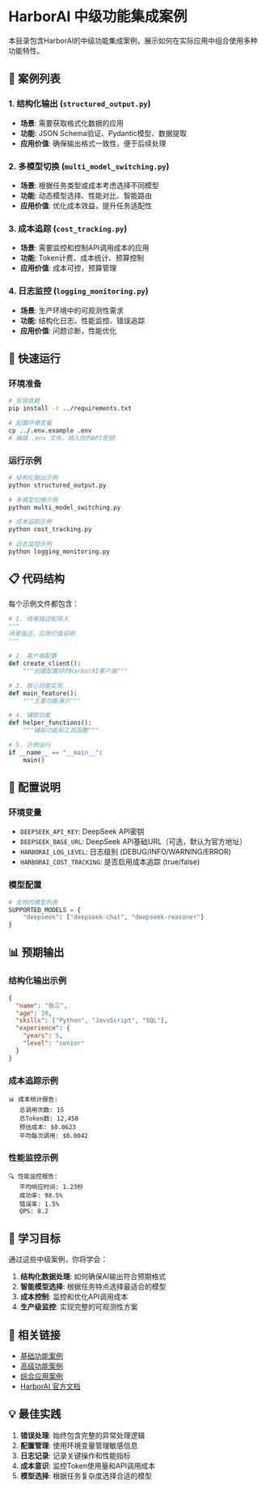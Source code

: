 # HarborAI 中级功能集成案例

本目录包含HarborAI的中级功能集成案例，展示如何在实际应用中组合使用多种功能特性。

## 📁 案例列表

### 1. 结构化输出 (`structured_output.py`)
- **场景**: 需要获取格式化数据的应用
- **功能**: JSON Schema验证、Pydantic模型、数据提取
- **应用价值**: 确保输出格式一致性，便于后续处理

### 2. 多模型切换 (`multi_model_switching.py`)
- **场景**: 根据任务类型或成本考虑选择不同模型
- **功能**: 动态模型选择、性能对比、智能路由
- **应用价值**: 优化成本效益，提升任务适配性

### 3. 成本追踪 (`cost_tracking.py`)
- **场景**: 需要监控和控制API调用成本的应用
- **功能**: Token计费、成本统计、预算控制
- **应用价值**: 成本可控，预算管理

### 4. 日志监控 (`logging_monitoring.py`)
- **场景**: 生产环境中的可观测性需求
- **功能**: 结构化日志、性能监控、错误追踪
- **应用价值**: 问题诊断，性能优化

## 🚀 快速运行

### 环境准备
```bash
# 安装依赖
pip install -r ../requirements.txt

# 配置环境变量
cp ../.env.example .env
# 编辑 .env 文件，填入你的API密钥
```

### 运行示例
```bash
# 结构化输出示例
python structured_output.py

# 多模型切换示例
python multi_model_switching.py

# 成本追踪示例
python cost_tracking.py

# 日志监控示例
python logging_monitoring.py
```

## 📋 代码结构

每个示例文件都包含：

```python
# 1. 场景描述和导入
"""
场景描述、应用价值说明
"""

# 2. 客户端配置
def create_client():
    """创建配置好的HarborAI客户端"""

# 3. 核心功能实现
def main_feature():
    """主要功能演示"""

# 4. 辅助功能
def helper_functions():
    """辅助功能和工具函数"""

# 5. 示例运行
if __name__ == "__main__":
    main()
```

## 🔧 配置说明

### 环境变量
- `DEEPSEEK_API_KEY`: DeepSeek API密钥
- `DEEPSEEK_BASE_URL`: DeepSeek API基础URL（可选，默认为官方地址）
- `HARBORAI_LOG_LEVEL`: 日志级别 (DEBUG/INFO/WARNING/ERROR)
- `HARBORAI_COST_TRACKING`: 是否启用成本追踪 (true/false)

### 模型配置
```python
# 支持的模型列表
SUPPORTED_MODELS = {
    "deepseek": ["deepseek-chat", "deepseek-reasoner"]
}
```

## 📊 预期输出

### 结构化输出示例
```json
{
  "name": "张三",
  "age": 30,
  "skills": ["Python", "JavaScript", "SQL"],
  "experience": {
    "years": 5,
    "level": "senior"
  }
}
```

### 成本追踪示例
```
📊 成本统计报告:
   总调用次数: 15
   总Token数: 12,450
   预估成本: $0.0623
   平均每次调用: $0.0042
```

### 性能监控示例
```
🔍 性能监控报告:
   平均响应时间: 1.23秒
   成功率: 98.5%
   错误率: 1.5%
   QPS: 8.2
```

## 🎯 学习目标

通过这些中级案例，你将学会：

1. **结构化数据处理**: 如何确保AI输出符合预期格式
2. **智能模型选择**: 根据任务特点选择最适合的模型
3. **成本控制**: 监控和优化API调用成本
4. **生产级监控**: 实现完整的可观测性方案

## 🔗 相关链接

- [基础功能案例](../basic/README.md)
- [高级功能案例](../advanced/README.md)
- [综合应用案例](../scenarios/README.md)
- [HarborAI 官方文档](https://harborai.dev)

## 💡 最佳实践

1. **错误处理**: 始终包含完整的异常处理逻辑
2. **配置管理**: 使用环境变量管理敏感信息
3. **日志记录**: 记录关键操作和性能指标
4. **成本意识**: 监控Token使用量和API调用成本
5. **模型选择**: 根据任务复杂度选择合适的模型